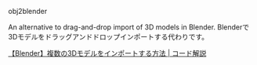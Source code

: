 obj2blender

An alternative to drag-and-drop import of 3D models in Blender.
Blenderで3Dモデルをドラッグアンドドロップインポートする代わりです。

[【Blender】複数の3Dモデルをインポートする方法 | コード解説](https://koshishirai.hatenablog.com/entry/blender-import)
